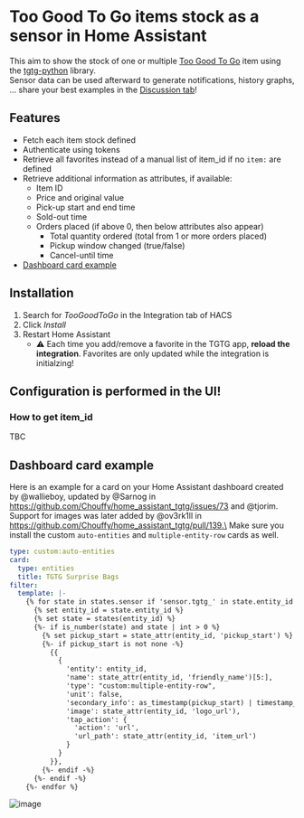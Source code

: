 # Too Good To Go items stock as a sensor in Home Assistant

This aim to show the stock of one or multiple [Too Good To Go](https://toogoodtogo.com/) item using the [tgtg-python](https://github.com/ahivert/tgtg-python) library.\
Sensor data can be used afterward to generate notifications, history graphs, ... share your best examples in the [Discussion tab](https://github.com/Chouffy/home_assistant_tgtg/discussions)!

## Features

- Fetch each item stock defined
- Authenticate using tokens
- Retrieve all favorites instead of a manual list of item_id if no `item:` are defined
- Retrieve additional information as attributes, if available:
  - Item ID
  - Price and original value
  - Pick-up start and end time
  - Sold-out time
  - Orders placed (if above 0, then below attributes also appear)
    - Total quantity ordered (total from 1 or more orders placed)
    - Pickup window changed (true/false)
    - Cancel-until time
- [Dashboard card example
](https://github.com/Chouffy/home_assistant_tgtg?tab=readme-ov-file#dashboard-card-example)
## Installation

1. Search for _TooGoodToGo_ in the Integration tab of HACS
1. Click _Install_
1. Restart Home Assistant
   - ⚠ Each time you add/remove a favorite in the TGTG app, **reload the integration**. Favorites are only updated while the integration is initialzing!

## Configuration is performed in the UI!

### How to get item_id

TBC

## Dashboard card example

Here is an example for a card on your Home Assistant dashboard created by @wallieboy, updated by @Sarnog in https://github.com/Chouffy/home_assistant_tgtg/issues/73 and @tjorim. Support for images was later added by @ov3rk1ll in https://github.com/Chouffy/home_assistant_tgtg/pull/139.\
Make sure you install the custom `auto-entities` and `multiple-entity-row` cards as well.

```yaml
type: custom:auto-entities
card:
  type: entities
  title: TGTG Surprise Bags
filter:
  template: |-
    {% for state in states.sensor if 'sensor.tgtg_' in state.entity_id %}
      {% set entity_id = state.entity_id %}
      {% set state = states(entity_id) %}
      {%- if is_number(state) and state | int > 0 %}
        {% set pickup_start = state_attr(entity_id, 'pickup_start') %}
        {%- if pickup_start is not none -%}
          {{
            {
              'entity': entity_id,
              'name': state_attr(entity_id, 'friendly_name')[5:],
              'type': "custom:multiple-entity-row",
              'unit': false,
              'secondary_info': as_timestamp(pickup_start) | timestamp_custom('Pickup on %d-%m between %H:%M and ', true) + as_timestamp(state_attr(entity_id, 'pickup_end')) | timestamp_custom('%H:%M, € ', true) + state_attr(entity_id, 'item_price')[:-3],
              'image': state_attr(entity_id, 'logo_url'),
              'tap_action': {
                'action': 'url',
                'url_path': state_attr(entity_id, 'item_url')
              }
            }
          }},
        {%- endif -%}
      {%- endif -%}
    {%- endfor %}
```

![image](https://github.com/Chouffy/home_assistant_tgtg/assets/1294876/db2899ac-0023-4c8b-9f61-07e764408e1f)
